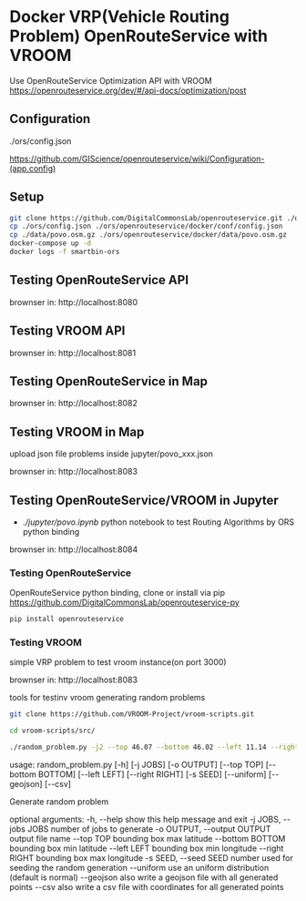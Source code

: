 
# Docker VRP(Vehicle Routing Problem) OpenRouteService with VROOM

Use OpenRouteService Optimization API with VROOM
https://openrouteservice.org/dev/#/api-docs/optimization/post


## Configuration

./ors/config.json

https://github.com/GIScience/openrouteservice/wiki/Configuration-(app.config) 


## Setup

```bash
git clone https://github.com/DigitalCommonsLab/openrouteservice.git ./ors/openrouteservice
cp ./ors/config.json ./ors/openrouteservice/docker/conf/config.json
cp ./data/povo.osm.gz ./ors/openrouteservice/docker/data/povo.osm.gz
docker-compose up -d
docker logs -f smartbin-ors
```

## Testing OpenRouteService API

brownser in:
http://localhost:8080


## Testing VROOM API

brownser in:
http://localhost:8081


## Testing OpenRouteService in Map

brownser in:
http://localhost:8082


## Testing VROOM in Map

upload json file problems inside jupyter/povo_xxx.json

brownser in:
http://localhost:8083


## Testing OpenRouteService/VROOM in Jupyter

* *./jupyter/povo.ipynb* python notebook to test Routing Algorithms by ORS python binding

brownser in:
http://localhost:8084


### Testing OpenRouteService

OpenRouteService python binding, clone or install via pip
https://github.com/DigitalCommonsLab/openrouteservice-py

```bash
pip install openrouteservice
```

### Testing VROOM

simple VRP problem to test vroom instance(on port 3000)

brownser in:
http://localhost:8083

tools for testinv vroom generating random problems
```bash
git clone https://github.com/VROOM-Project/vroom-scripts.git

cd vroom-scripts/src/

./random_problem.py -j2 --top 46.07 --bottom 46.02 --left 11.14 --right 11.18

```

usage: random_problem.py [-h] [-j JOBS] [-o OUTPUT] [--top TOP]
                         [--bottom BOTTOM] [--left LEFT] [--right RIGHT]
                         [-s SEED] [--uniform] [--geojson] [--csv]

Generate random problem

optional arguments:
  -h, --help            show this help message and exit
  -j JOBS, --jobs JOBS  number of jobs to generate
  -o OUTPUT, --output OUTPUT
                        output file name
  --top TOP             bounding box max latitude
  --bottom BOTTOM       bounding box min latitude
  --left LEFT           bounding box min longitude
  --right RIGHT         bounding box max longitude
  -s SEED, --seed SEED  number used for seeding the random generation
  --uniform             use an uniform distribution (default is normal)
  --geojson             also write a geojson file with all generated points
  --csv                 also write a csv file with coordinates for all
                        generated points



